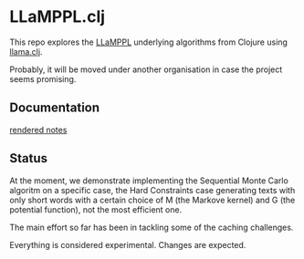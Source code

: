# LLaMPPL.clj

This repo explores the [LLaMPPL](https://github.com/probcomp/LLaMPPL) underlying algorithms from Clojure using [llama.clj](https://github.com/phronmophobic/llama.clj).

Probably, it will be moved under another organisation in case the project seems promising.

## Documentation

[rendered notes](https://daslu.github.io/LLaMPPL.clj)

## Status

At the moment, we demonstrate implementing the Sequential Monte Carlo algoritm on a specific case, the Hard Constraints case generating texts with only short words with a certain choice of M (the Markove kernel) and G (the potential function), not the most efficient one.

The main effort so far has been in tackling some of the caching challenges.

Everything is considered experimental. Changes are expected.
